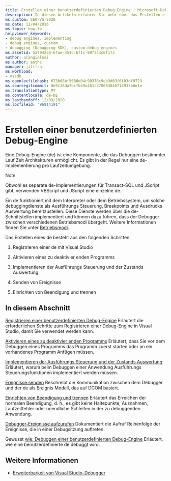 ```yaml
---
title: Erstellen einer benutzerdefinierten Debug-Engine | Microsoft-Dokumentation
description: In diesen Artikeln erfahren Sie mehr über das Erstellen einer Debug-Engine, die das Debuggen bestimmter Lauf Zeit Architekturen ermöglicht.
ms.custom: SEO-VS-2020
ms.date: 11/04/2016
ms.topic: how-to
helpviewer_keywords:
- debug engines, implementing
- debug engines, custom
- debugging [Debugging SDK], custom debug engines
ms.assetid: 52794238-6fae-451c-bf1c-99f344c6f173
author: acangialosi
ms.author: anthc
manager: jillfra
ms.workload:
- vssdk
ms.openlocfilehash: 673b08bf5680e04c90376c9eb3d63f6f03df9723
ms.sourcegitcommit: 8e9c38da7bcfbe9a461c378083846714933a0e1e
ms.translationtype: MT
ms.contentlocale: de-DE
ms.lasthandoff: 12/09/2020
ms.locfileid: "96914191"
---
```

# <a name="create-a-custom-debug-engine"></a>Erstellen einer benutzerdefinierten Debug-Engine
Eine Debug-Engine (de) ist eine Komponente, die das Debuggen bestimmter Lauf Zeit Architekturen ermöglicht. Es gibt in der Regel nur eine de-Implementierung pro Laufzeitumgebung.

> [!NOTE]
> Obwohl es separate de-Implementierungen für Transact-SQL und JScript gibt, verwenden VBScript und JScript eine einzelne de.

 Ein de funktioniert mit dem Interpreter oder dem Betriebssystem, um solche debuggingdienste als Ausführungs Steuerung, Breakpoints und Ausdrucks Auswertung bereitzustellen. Diese Dienste werden über die de-Schnittstellen implementiert und können dazu führen, dass der Debugger zwischen verschiedenen Betriebsmodi übergeht. Weitere Informationen finden Sie unter [Betriebsmodi](../../extensibility/debugger/operational-modes.md).

 Das Erstellen eines de besteht aus den folgenden Schritten:

1. Registrieren einer de mit Visual Studio

2. Aktivieren eines zu deaktivier enden Programms

3. Implementieren der Ausführungs Steuerung und der Zustands Auswertung

4. Senden von Ereignisse

5. Einrichten von Beendigung und trennen

## <a name="in-this-section"></a>In diesem Abschnitt
 [Registrieren einer benutzerdefinierten Debug-Engine](../../extensibility/debugger/registering-a-custom-debug-engine.md) Erläutert die erforderlichen Schritte zum Registrieren einer Debug-Engine in Visual Studio, damit Sie verwendet werden kann.

 [Aktivieren eines zu deaktivier enden Programms](../../extensibility/debugger/enabling-a-program-to-be-debugged.md) Erläutert, dass Sie vor dem Debuggen eines Programms das Programm zuerst starten oder an ein vorhandenes Programm Anfügen müssen.

 [Implementieren der Ausführungs Steuerung und der Zustands Auswertung](../../extensibility/debugger/execution-control-and-state-evaluation.md) Erläutert, warum beim Debuggen einer Anwendung Ausführungs Steuerungsfunktionen implementiert werden müssen.

 [Ereignisse senden](../../extensibility/debugger/sending-events.md) Beschreibt die Kommunikation zwischen dem Debugger und der de als Ereignis Modell, das auf DCOM basiert.

 [Einrichten von Beendigung und trennen](../../extensibility/debugger/termination-and-detaching.md) Erläutert das Erreichen der normalen Beendigung, d. h., es gibt keine Haltepunkte, Ausnahmen, Laufzeitfehler oder unendliche Schleifen in der zu debuggenden Anwendung.

 [Debugger-Ereignisse aufzurufen](../../extensibility/debugger/calling-debugger-events.md) Dokumentiert die Aufruf Reihenfolge der Ereignisse, die in einer Debugsitzung auftreten.

 Gewusst [wie: Debuggen einer benutzerdefinierten Debug-Engine](../../extensibility/debugger/how-to-debug-a-custom-debug-engine.md) Erläutert, wie eine benutzerdefinierte de debuggt wird.

## <a name="see-also"></a>Weitere Informationen
- [Erweiterbarkeit von Visual Studio-Debugger](../../extensibility/debugger/visual-studio-debugger-extensibility.md)

